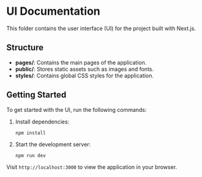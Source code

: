 # UI Documentation

This folder contains the user interface (UI) for the project built with Next.js. 

## Structure

- **pages/**: Contains the main pages of the application.
- **public/**: Stores static assets such as images and fonts.
- **styles/**: Contains global CSS styles for the application.

## Getting Started

To get started with the UI, run the following commands:

1. Install dependencies:
   ```
   npm install
   ```

2. Start the development server:
   ```
   npm run dev
   ```

Visit `http://localhost:3000` to view the application in your browser.